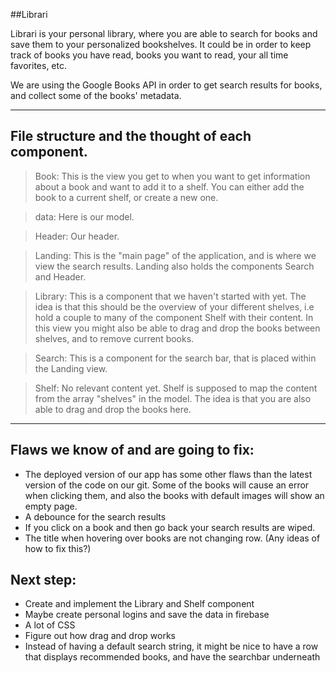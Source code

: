 ##Librari 

Librari is your personal library, where you are able to search for books and save them to your personalized bookshelves. It could be in order to keep track of books you have read, books you want to read, your all time favorites, etc. 

We are using the Google Books API in order to get search results for books, and collect some of the books' metadata.  

------------------------

## File structure and the thought of each component.

> Book: This is the view you get to when you want to get information about a book and want to add it to a shelf. You can either add the book to a current shelf, or create a new one. 

> data: Here is our model. 

> Header: Our header.

> Landing: This is the "main page" of the application, and is where we view the search results. Landing also holds the components Search and Header. 

> Library: This is a component that we haven't started with yet. The idea is that this should be the overview of your different shelves, i.e hold a couple to many of the component Shelf with their content. In this view you might also be able to drag and drop the books between shelves, and to remove current books. 

> Search: This is a component for the search bar, that is placed within the Landing view. 

> Shelf: No relevant content yet. Shelf is supposed to map the content from the array "shelves" in the model. The idea is that you are also able to drag and drop the books here. 

------------------------

## Flaws we know of and are going to fix:
- The deployed version of our app has some other flaws than the latest version of the code on our git. Some of the books will cause an error when clicking them, and also the books with default images will show an empty page.
- A debounce for the search results
- If you click on a book and then go back your search results are wiped.
- The title when hovering over books are not changing row. (Any ideas of how to fix this?)

## Next step:
 - Create and implement the Library and Shelf component
 - Maybe create personal logins and save the data in firebase
 - A lot of CSS
 - Figure out how drag and drop works
 - Instead of having a default search string, it might be nice to have a row that displays recommended books, and have the searchbar underneath

